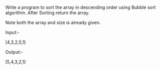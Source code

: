 Write a program to sort the array in descending order using Bubble sort algorithm. After Sorting return the array.

Note both the array and size is already given.

Input:-

[4,3,2,5,1]



Output:-

[5,4,3,2,1]